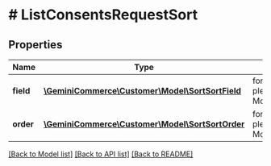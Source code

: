 # # ListConsentsRequestSort


## Properties


Name | Type | Description | Notes
------------ | ------------- | ------------- | -------------
**field**| [**\GeminiCommerce\Customer\Model\SortSortField**](SortSortField.md) |  for more information please, see Model/SortSortField.php  | [optional]
**order**| [**\GeminiCommerce\Customer\Model\SortSortOrder**](SortSortOrder.md) |  for more information please, see Model/SortSortOrder.php  | [optional]


[[Back to Model list]](../../README.md#models) [[Back to API list]](../../README.md#endpoints) [[Back to README]](../../README.md)